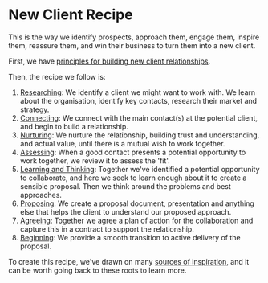 # New Client Recipe

This is the way we identify prospects, approach them, engage them, inspire them, reassure them, and win their business to turn them into a new client.

First, we have [principles for building new client relationships](principles-for-building-new-client-relationships.md).

Then, the recipe we follow is:

1. [Researching](researching.md): We identify a client we might want to work with. We learn about the organisation, identify key contacts, research their market and strategy.
2. [Connecting](connecting.md): We connect with the main contact\(s\) at the potential client, and begin to build a relationship.
3. [Nurturing](nurturing.md): We nurture the relationship, building trust and understanding, and actual value, until there is a mutual wish to work together.
4. [Assessing](assessing.md): When a good contact presents a potential opportunity to work together, we review it to assess the 'fit'.
5. [Learning and Thinking](learning-and-thinking.md): Together we've identified a potential opportunity to collaborate, and here we seek to learn enough about it to create a sensible proposal. Then we think around the problems and best approaches.
6. [Proposing](proposing.md): We create a proposal document, presentation and anything else that helps the client to understand our proposed approach.
7. [Agreeing](agreeing.md): Together we agree a plan of action for the collaboration and capture this in a contract to support the relationship.
8. [Beginning](beginning.md): We provide a smooth transition to active delivery of the proposal.

To create this recipe, we've drawn on many [sources of inspiration](inspiration.md), and it can be worth going back to these roots to learn more.

